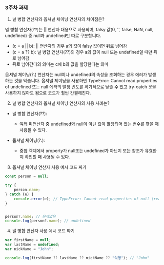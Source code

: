 ### 3주차 과제

1. 널 병합 연산자와 옵셔널 체이닝 연산자의 차이점은?

널 병합 연산자(??)는 || 연산자 대용으로 사용되며, falsy 값(0, '', false, NaN, null, undefined) 중 null과 undefined만 따로 구분합니다. 
- (c = a || b): || 연산자의 경우 a의 값이 falsy 값이면 뒤로 넘어감
- (c = a ?? b): 널 병합 연산자(??)의 경우 a의 값이 null 또는 undefined일 때만 뒤로 넘어감
- 뒤로 넘어간다의 의미는 c에 b의 값을 할당한다는 의미

옵셔널 체이닝(?.) 연산자는 null이나 undefined의 속성을 조회하는 경우 에러가 발생하는 것을 막습니다.
옵셔널 체이닝을 사용하면 TypeError: Cannot read properties of undefined 또는 null 에러의 발생 빈도를 획기적으로 낮출 수 있고 try-catch 문을 사용하지 않아도 됨으로 코드가 훨씬 간결해진다. 

2. 널 병합 연산자와 옵셔널 체이닝 연산자의 사용 사례는?

- 널 병합 연산자(??): 
    - 여러 피연산자 중 undefined와 null이 아닌 값이 할당되어 있는 변수를 찾을 때 사용될 수 있다. 
    
- 옵셔널 체이닝(?.): 
    - 중첩 객체에서 property가 null또는 undefined가 아닌지 또는 참조가 유효한지 확인할 때 사용될 수 있다. 

3. 옵셔널 체이닝 연산자 사용 예시 코드 짜기

```JavaScript
const person = null;

try {
    person.name;
} catch (e) {
    console.error(e); // TypeError: Cannot read properties of null (reading 'name')
}


person?.name; // 문제없음
console.log(person?.name); // undefined
```

4. 널 병합 연산자 사용 예시 코드 짜기

```JavaScript
var firstName = null;
var lastName = undefined;
var nickName = "John";

console.log(firstName ?? lastName ?? nickName ?? "익명"); // "John"
```